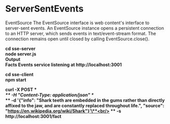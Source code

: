 # ServerSentEvents


EventSource
The EventSource interface is web content's interface to server-sent events. An EventSource instance opens a persistent connection to an HTTP server, which sends events in text/event-stream format. The connection remains open until closed by calling EventSource.close().

**cd sse-server**<br/>
**node server.js**<br/>
**Output**<br/>
**Facts Events service listening at http://localhost:3001**

**cd sse-client**<br/>
**npm start**


**curl -X POST \**<br/>
** -H "Content-Type: application/json" \**<br/>
** -d '{"info": "Shark teeth are embedded in the gums rather than directly affixed to the jaw, and are constantly replaced throughout life.", "source": "https://en.wikipedia.org/wiki/Shark"}'\**<br/>
** -s http://localhost:3001/fact**
